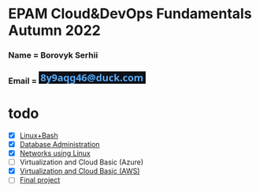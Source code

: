 # EPAM Cloud&DevOps Fundamentals Autumn 2022 
### Name    = Borovyk Serhii 
### Email   = ![mail](linux-and-bash/images/mail.png)
# todo 
- [x] [Linux+Bash](/linux-and-bash/readme.md) 
- [x] [Database Administration](/databases/readme.md) 
- [x] [Networks using Linux](/networking/readme.md) 
- [ ] Virtualization and Cloud Basic (Azure) 
- [x] [Virtualization and Cloud Basic (AWS)](/aws/readme.md) 
- [ ] [Final project](/project/) 
